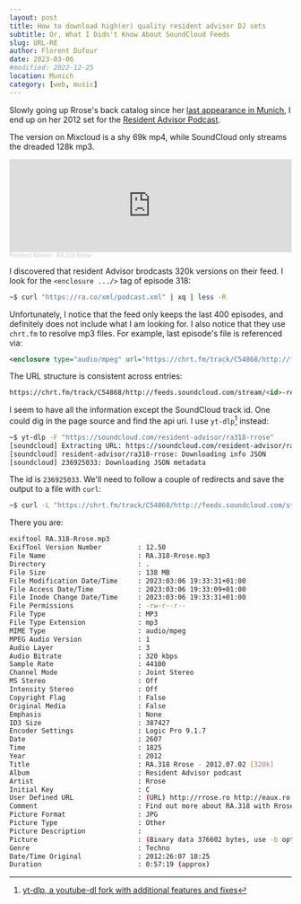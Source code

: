 ```yaml
---
layout: post
title: How to download high(er) quality resident advisor DJ sets
subtitle: Or, What I Didn't Know About SoundCloud Feeds
slug: URL-RE
author: Florent Dufour
date: 2023-03-06
#modified: 2022-12-25
location: Munich
category: [web, music]
---
```


Slowly going up Rrose's back catalog since her [last appearance in Munich](https://ra.co/events/1602724), I end up on her 2012 set for the [Resident Advisor Podcast](https://ra.co/podcast/318).

The version on Mixcloud is a shy<!--more--> 69k mp4, while SoundCloud only streams the dreaded 128k mp3.

<iframe width="100%" height="166" scrolling="no" frameborder="no" allow="autoplay" src="https://w.soundcloud.com/player/?url=https%3A//api.soundcloud.com/tracks/236925033&color=%23ff5500&auto_play=false&hide_related=false&show_comments=true&show_user=true&show_reposts=false&show_teaser=true"></iframe><div style="font-size: 10px; color: #cccccc;line-break: anywhere;word-break: normal;overflow: hidden;white-space: nowrap;text-overflow: ellipsis; font-family: Interstate,Lucida Grande,Lucida Sans Unicode,Lucida Sans,Garuda,Verdana,Tahoma,sans-serif;font-weight: 100;"><a href="https://soundcloud.com/resident-advisor" title="Resident Advisor" target="_blank" style="color: #cccccc; text-decoration: none;">Resident Advisor</a> · <a href="https://soundcloud.com/resident-advisor/ra318-rrose" title="RA.318 Rrose" target="_blank" style="color: #cccccc; text-decoration: none;">RA.318 Rrose</a></div>

I discovered that resident Advisor brodcasts 320k versions on their feed. I look for the `<enclosure .../>` tag of episode 318:

```bash
~$ curl "https://ra.co/xml/podcast.xml" | xq | less -R
```

Unfortunately, I notice that the feed only keeps the last 400 episodes, and definitely does not include what I am looking for. I also notice that they use `chrt.fm` to resolve mp3 files. For example, last episode's file is referenced via:

```xml
<enclosure type="audio/mpeg" url="https://chrt.fm/track/C54868/http://feeds.soundcloud.com/stream/1455221263-resident-advisor-ra873-solid-blake.mp3" length="171982635"/>
```

The URL structure is consistent across entries:

```html
https://chrt.fm/track/C54868/http://feeds.soundcloud.com/stream/<id>-resident-advisor-ra<number>-<artist>.mp3
```

I seem to have all the information except the SoundCloud track id. One could dig in the page source and find the api uri. I use `yt-dlp`[^yt-dlp] instead:

```sh
~$ yt-dlp -F "https://soundcloud.com/resident-advisor/ra318-rrose"
[soundcloud] Extracting URL: https://soundcloud.com/resident-advisor/ra318-rrose
[soundcloud] resident-advisor/ra318-rrose: Downloading info JSON
[soundcloud] 236925033: Downloading JSON metadata
```

The id is `236925033`. We'll need to follow a couple of redirects and save the output to a file with `curl`:

```bash
~$ curl -L "https://chrt.fm/track/C54868/http://feeds.soundcloud.com/stream/236925033-resident-advisor-ra318-rrose.mp3" --output RA.318-Rrose.mp3
```

There you are:

```sh
exiftool RA.318-Rrose.mp3
ExifTool Version Number         : 12.50
File Name                       : RA.318-Rrose.mp3
Directory                       : .
File Size                       : 138 MB
File Modification Date/Time     : 2023:03:06 19:33:31+01:00
File Access Date/Time           : 2023:03:06 19:33:09+01:00
File Inode Change Date/Time     : 2023:03:06 19:33:31+01:00
File Permissions                : -rw-r--r--
File Type                       : MP3
File Type Extension             : mp3
MIME Type                       : audio/mpeg
MPEG Audio Version              : 1
Audio Layer                     : 3
Audio Bitrate                   : 320 kbps
Sample Rate                     : 44100
Channel Mode                    : Joint Stereo
MS Stereo                       : Off
Intensity Stereo                : Off
Copyright Flag                  : False
Original Media                  : False
Emphasis                        : None
ID3 Size                        : 387427
Encoder Settings                : Logic Pro 9.1.7
Date                            : 2607
Time                            : 1825
Year                            : 2012
Title                           : RA.318 Rrose - 2012.07.02 [320k]
Album                           : Resident Advisor podcast
Artist                          : Rrose
Initial Key                     : C
User Defined URL                : (URL) http://rrose.ro http://eaux.ro
Comment                         : Find out more about RA.318 with Rrose on Resident Advisor: www.residentadvisor.net/podcast-episode.aspx?id=318
Picture Format                  : JPG
Picture Type                    : Other
Picture Description             :
Picture                         : (Binary data 376602 bytes, use -b option to extract)
Genre                           : Techno
Date/Time Original              : 2012:26:07 18:25
Duration                        : 0:57:19 (approx)
```

[^yt-dlp]: [yt-dlp, a youtube-dl fork with additional features and fixes](https://github.com/yt-dlp/yt-dlp)
